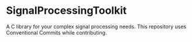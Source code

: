 # SignalProcessingToolkit
A C library for your complex signal processing needs. This repository uses Conventional Commits while contributing.
